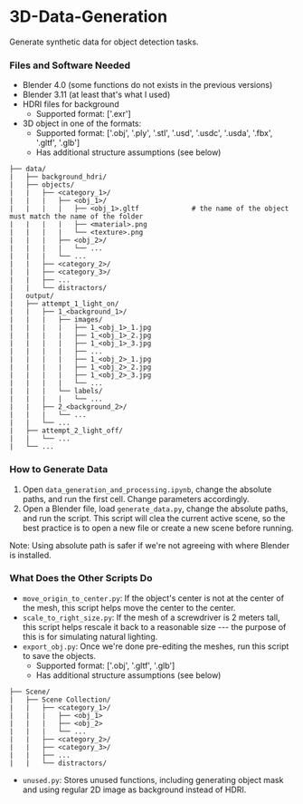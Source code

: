 # 3D-Data-Generation

Generate synthetic data for object detection tasks.

### Files and Software Needed

- Blender 4.0 (some functions do not exists in the previous versions)
- Blender 3.11 (at least that's what I used)
- HDRI files for background
    - Supported format: ['.exr']
- 3D object in one of the formats:
    - Supported format: ['.obj', '.ply', '.stl', '.usd', '.usdc', '.usda', '.fbx', '.gltf', '.glb']
    - Has additional structure assumptions (see below)

```
├── data/                            
|   ├── background_hdri/
|   ├── objects/
|   |   ├── <category_1>/
|   |   |   ├── <obj_1>/
|   |   |   |   ├── <obj_1>.gltf             # the name of the object must match the name of the folder
|   |   |   |   ├── <material>.png
|   |   |   |   └── <texture>.png
|   |   |   ├── <obj_2>/
|   |   |   |   └── ...
|   |   |   └── ...
|   |   ├── <category_2>/
|   |   ├── <category_3>/
|   |   ├── ...
|   |   └── distractors/
|   output/   
|   ├── attempt_1_light_on/
|   |   ├── 1_<background_1>/
|   |   |   ├── images/
|   |   |   |   ├── 1_<obj_1>_1.jpg
|   |   |   |   ├── 1_<obj_1>_2.jpg
|   |   |   |   ├── 1_<obj_1>_3.jpg
|   |   |   |   ├── ...
|   |   |   |   ├── 1_<obj_2>_1.jpg
|   |   |   |   ├── 1_<obj_2>_2.jpg
|   |   |   |   ├── 1_<obj_2>_3.jpg
|   |   |   |   └── ...
|   |   |   └── labels/
|   |   |   |   └── ...
|   |   ├── 2_<background_2>/
|   |   |   └── ...
|   |   └── ...
|   ├── attempt_2_light_off/
|   |   └── ...
|   └── ... 
```

### How to Generate Data

1. Open ```data_generation_and_processing.ipynb```, change the absolute paths, and run the first cell. Change parameters accordingly.
2. Open a Blender file, load ```generate_data.py```, change the absolute paths, and run the script. This script will clea the current active scene, so the best practice is to open a new file or create a new scene before running.

Note: Using absolute path is safer if we're not agreeing with where Blender is installed.

### What Does the Other Scripts Do

- ```move_origin_to_center.py```: If the object's center is not at the center of the mesh, this script helps move the center to the center.
- ```scale_to_right_size.py```: If the mesh of a screwdriver is 2 meters tall, this script helps rescale it back to a reasonable size --- the purpose of this is for simulating natural lighting.
- ```export_obj.py```: Once we're done pre-editing the meshes, run this script to save the objects.
    - Supported format: ['.obj', '.gltf', '.glb']
    - Has additional structure assumptions (see below)
```
├── Scene/                            
|   ├── Scene Collection/
|   |   ├── <category_1>/
|   |   |   ├── <obj_1>
|   |   |   ├── <obj_2>
|   |   |   └── ...
|   |   ├── <category_2>/
|   |   ├── <category_3>/
|   |   ├── ...
|   |   └── distractors/
```
- ```unused.py```: Stores unused functions, including generating object mask and using regular 2D image as background instead of HDRI.